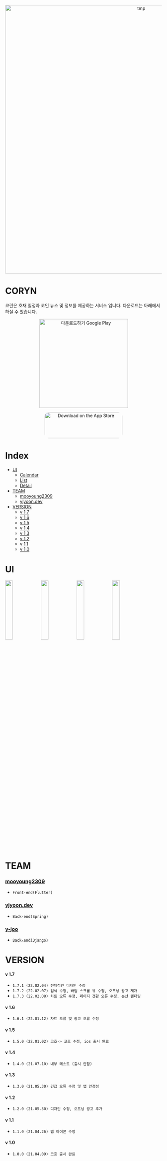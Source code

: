 <p align="center">
<img width="860" alt="tmp" src="https://user-images.githubusercontent.com/77970826/153161377-e22befe9-d977-4a66-8813-24a6f0965e30.png">
</p>

# CORYN
코린은 호재 일정과 코인 뉴스 및 정보를 제공하는 서비스 입니다.
다운로드는 아래에서 하실 수 있습니다.

<p align="center">
<a href='https://play.google.com/store/apps/details?id=com.O2Apps.coho&hl=ko&gl=US&pcampaignid=pcampaignidMKT-Other-global-all-co-prtnr-py-PartBadge-Mar2515-1' ><img alt='다운로드하기 Google Play' src='https://play.google.com/intl/en_us/badges/static/images/badges/ko_badge_web_generic.png' width='285px' /></a>
</p>
<p align="center">
<a href="https://apps.apple.com/us/app/%EC%BD%94%EB%A6%B0/id1602890591?itsct=apps_box_badge&amp;itscg=30200" style="display: inline-block; overflow: hidden; border-radius: 13px; width: 250px; height: 83px;"><img src="https://tools.applemediaservices.com/api/badges/download-on-the-app-store/black/en-us?size=250x83&amp;releaseDate=1641254400&h=ddfff0c3bd61d9f88f53494b401881d3" alt="Download on the App Store" style="border-radius: 13px; width: 250px; height: 83px;"></a>
</p>

# Index

- [UI](#ui)
  * [Calendar](#calendar)
  * [List](#list)
  * [Detail](#detail)
- [TEAM](#team)
    + [mooyoung2309](https://github.com/mooyoung2309)
    + [yjyoon.dev](https://github.com/yjyoon-dev)
- [VERSION](#version)
    - [v 1.7](#v-17)
    - [v 1.6](#v-16)
    - [v 1.5](#v-15)
    - [v 1.4](#v-14)
    - [v 1.3](#v-13)
    - [v 1.2](#v-12)
    - [v 1.1](#v-11)
    - [v 1.0](#v-10)
# UI
<p align="left">
<img width="22%" src="https://user-images.githubusercontent.com/77970826/153333954-9213d6e8-3412-4bb7-a15d-c7810b4963ba.png">
<img width="22%" src="https://user-images.githubusercontent.com/77970826/153333965-104de04c-eef3-45e4-8177-56a24f6d9758.png">
<img width="22%" src="https://user-images.githubusercontent.com/77970826/153333969-6bd5f6aa-b140-497a-909d-25f4f3e8cddf.png">
<img width="22%" src="https://user-images.githubusercontent.com/77970826/153333971-39743d29-7389-4fb2-b2a8-cdab193dec34.png">
</p>

# TEAM

### [mooyoung2309](https://github.com/mooyoung2309)
- `Front-end(Flutter)`

### [yjyoon.dev](https://github.com/yjyoon-dev)
- `Back-end(Spring)`

### [y-joo](https://github.com/Y-Joo)
- ~~`Back-end(Django)`~~

# VERSION
#### v 1.7 
- `1.7.1 (22.02.04) 전체적인 디자인 수정`
- `1.7.2 (22.02.07) 검색 수정, 바텀 스크롤 뷰 수정, 오프닝 광고 재개`
- `1.7.3 (22.02.08) 차트 오류 수정, 페이지 전환 오류 수정, 분산 렌더링`
#### v 1.6
- `1.6.1 (22.01.12) 차트 오류 및 광고 오류 수정`
#### v 1.5
- `1.5.0 (22.01.02) 코호-> 코호 수정, ios 출시 완료`
#### v 1.4
- `1.4.0 (21.07.10) 내부 테스트 (출시 안함)`
#### v 1.3
- `1.3.0 (21.05.30) 긴급 오류 수정 및 앱 안정성`
#### v 1.2
- `1.2.0 (21.05.30) 디자인 수정, 오프닝 광고 추가`
#### v 1.1
- `1.1.0 (21.04.26) 앱 아이콘 수정`
#### v 1.0
- `1.0.0 (21.04.09) 코호 출시 완료`
